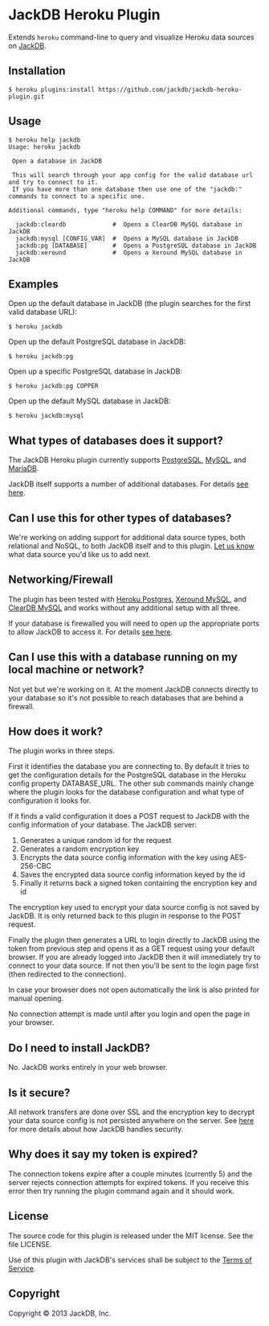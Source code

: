 # JackDB Heroku Plugin

Extends `heroku` command-line to query and visualize Heroku data sources on [JackDB][JackDB].

## Installation

    $ heroku plugins:install https://github.com/jackdb/jackdb-heroku-plugin.git

## Usage

    $ heroku help jackdb
    Usage: heroku jackdb

	 Open a database in JackDB

	 This will search through your app config for the valid database url and try to connect to it.
	 If you have more than one database then use one of the "jackdb:" commands to connect to a specific one.

	Additional commands, type "heroku help COMMAND" for more details:

	  jackdb:cleardb             #  Opens a ClearDB MySQL database in JackDB
	  jackdb:mysql [CONFIG_VAR]  #  Opens a MySQL database in JackDB
	  jackdb:pg [DATABASE]       #  Opens a PostgreSQL database in JackDB
	  jackdb:xeround             #  Opens a Xeround MySQL database in JackDB

## Examples

Open up the default database in JackDB (the plugin searches for the first valid database URL):

    $ heroku jackdb

Open up the default PostgreSQL database in JackDB:

    $ heroku jackdb:pg

Open up a specific PostgreSQL database in JackDB:

    $ heroku jackdb:pg COPPER

Open up the default MySQL database in JackDB:

    $ heroku jackdb:mysql

## What types of databases does it support?

The JackDB Heroku plugin currently supports [PostgreSQL][PostgreSQL], [MySQL][MySQL], and [MariaDB][MariaDB].

JackDB itself supports a number of additional databases. For details [see here][JackDB].

## Can I use this for other types of databases?

We're working on adding support for additional data source types, both relational and NoSQL, to both JackDB itself and to this plugin. [Let us know][Contact] what data source you'd like us to add next.

## Networking/Firewall

The plugin has been tested with [Heroku Postgres][Heroku Postgres], [Xeround MySQL][Xeround MySQL], and [ClearDB MySQL][ClearDB MySQL] and works without any additional setup with all three.

If your database is firewalled you will need to open up the appropriate ports to allow JackDB to access it. For details [see here][JackDB Networking].

## Can I use this with a database running on my local machine or network?

Not yet but we're working on it. At the moment JackDB connects directly to your database so it's not possible to reach databases that are behind a firewall.

## How does it work?

The plugin works in three steps.

First it identifies the database you are connecting to. By default it tries to get the configuration details for the PostgreSQL database in the Heroku config property DATABASE_URL. The other sub commands mainly change where the plugin looks for the database configuration and what type of configuration it looks for.

If it finds a valid configuration it does a POST request to JackDB with the config information of your database. The JackDB server:
 
  1. Generates a unique random id for the request
  1. Generates a random encryption key
  1. Encrypts the data source config information with the key using AES-256-CBC
  1. Saves the encrypted data source config information keyed by the id
  1. Finally it returns back a signed token containing the encryption key and id

The encryption key used to encrypt your data source config is not saved by JackDB. It is only returned back to this plugin in response to the POST request.

Finally the plugin then generates a URL to login directly to JackDB using the token from previous step and opens it as a GET request using your default browser. If you are already logged into JackDB then it will immediately try to connect to your data source. If not then you'll be sent to the login page first (then redirected to the connection). 

In case your browser does not open automatically the link is also printed for manual opening.

No connection attempt is made until after you login and open the page in your browser.

## Do I need to install JackDB?

No. JackDB works entirely in your web browser.

## Is it secure?

All network transfers are done over SSL and the encryption key to decrypt your data source config is not persisted anywhere on the server. See [here][JackDB Security] for more details about how JackDB handles security.

## Why does it say my token is expired?

The connection tokens expire after a couple minutes (currently 5) and the server rejects connection attempts for expired tokens. If you receive this error then try running the plugin command again and it should work.

## License
The source code for this plugin is released under the MIT license. See the file LICENSE.

Use of this plugin with JackDB's services shall be subject to the [Terms of Service][JackDB Terms].

## Copyright

Copyright &copy; 2013 JackDB, Inc.

[JackDB]: http://www.jackdb.com/
[Contact]: mailto:hello@jackdb.com?subject=JackDB%20Heroku%20Plugin
[JackDB Security]: http://www.jackdb.com/legal/security.html
[JackDB Terms]: http://www.jackdb.com/legal/terms.html
[JackDB Networking]: http://www.jackdb.com/docs/index.html#networking
[PostgreSQL]: http://www.postgresql.org/
[MySQL]: http://www.mysql.com/
[MariaDB]: https://mariadb.org/
[Heroku Postgres]: https://postgres.heroku.com/
[Xeround MySQL]: http://xeround.com/
[ClearDB MySQL]: http://www.cleardb.com/